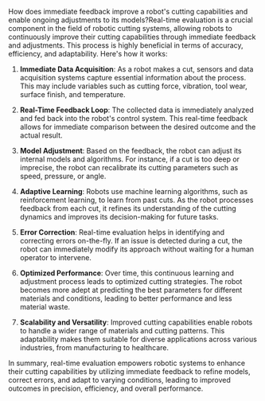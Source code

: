 How does immediate feedback improve a robot's cutting capabilities and enable ongoing adjustments to its models?Real-time evaluation is a crucial component in the field of robotic cutting systems, allowing robots to continuously improve their cutting capabilities through immediate feedback and adjustments. This process is highly beneficial in terms of accuracy, efficiency, and adaptability. Here's how it works:

1. **Immediate Data Acquisition**: As a robot makes a cut, sensors and data acquisition systems capture essential information about the process. This may include variables such as cutting force, vibration, tool wear, surface finish, and temperature.

2. **Real-Time Feedback Loop**: The collected data is immediately analyzed and fed back into the robot's control system. This real-time feedback allows for immediate comparison between the desired outcome and the actual result.

3. **Model Adjustment**: Based on the feedback, the robot can adjust its internal models and algorithms. For instance, if a cut is too deep or imprecise, the robot can recalibrate its cutting parameters such as speed, pressure, or angle.

4. **Adaptive Learning**: Robots use machine learning algorithms, such as reinforcement learning, to learn from past cuts. As the robot processes feedback from each cut, it refines its understanding of the cutting dynamics and improves its decision-making for future tasks.

5. **Error Correction**: Real-time evaluation helps in identifying and correcting errors on-the-fly. If an issue is detected during a cut, the robot can immediately modify its approach without waiting for a human operator to intervene.

6. **Optimized Performance**: Over time, this continuous learning and adjustment process leads to optimized cutting strategies. The robot becomes more adept at predicting the best parameters for different materials and conditions, leading to better performance and less material waste.

7. **Scalability and Versatility**: Improved cutting capabilities enable robots to handle a wider range of materials and cutting patterns. This adaptability makes them suitable for diverse applications across various industries, from manufacturing to healthcare.

In summary, real-time evaluation empowers robotic systems to enhance their cutting capabilities by utilizing immediate feedback to refine models, correct errors, and adapt to varying conditions, leading to improved outcomes in precision, efficiency, and overall performance.